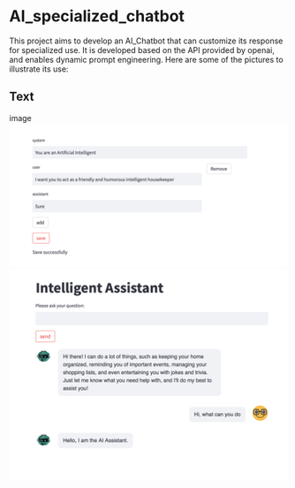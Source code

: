 # AI_specialized_chatbot
This project aims to develop an AI_Chatbot that can customize its response for specialized use.  It is developed based on the API provided by openai, and enables dynamic prompt engineering. 
Here are some of the pictures to illustrate its use:

<h2>Text</h2> image
<img src="https://github.com/alandong1234/AI_specialized_chatbot/blob/main/pictures/admin_prompt.png" alt="user page" width="600">

<img src="https://github.com/alandong1234/AI_specialized_chatbot/blob/main/pictures/user_page.png" alt="user page" width="600">
